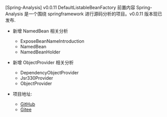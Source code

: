 [Spring-Analysis] v0.0.11 DefaultListableBeanFactory 前置内容
Spring-Analysis 是一个围绕 springframework 进行源码分析的项目。v0.0.11 版本现已发布. 

- 新增 NamedBean 相关分析
  - ExposeBeanNameIntroduction
  - NamedBean
  - NamedBeanHolder
- 新增 ObjectProvider 相关分析
  - DependencyObjectProvider
  - Jsr330Provider
  - ObjectProvider
  


- 项目地址: 
    - [GitHub](https://github.com/huifer/spring-analysis)
    - [Gitee](https://gitee.com/pychfarm_admin/spring-analysis)